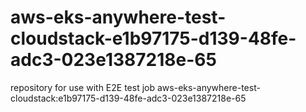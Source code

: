 # aws-eks-anywhere-test-cloudstack-e1b97175-d139-48fe-adc3-023e1387218e-65
repository for use with E2E test job aws-eks-anywhere-test-cloudstack:e1b97175-d139-48fe-adc3-023e1387218e-65
